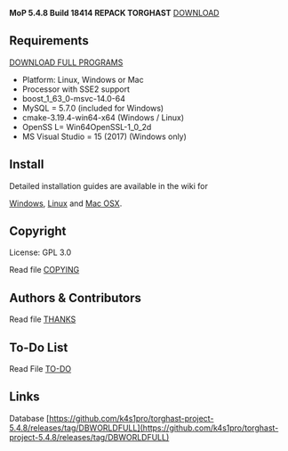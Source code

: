 
**MoP 5.4.8 Build 18414 REPACK TORGHAST**
[DOWNLOAD](https://mega.nz/file/X1lWCY7Q#j0Lj1kPVdGsLae0s3FVUMkFf20vqYqfqE_CjlQGghT0)



## Requirements
  [DOWNLOAD FULL PROGRAMS](https://drive.google.com/file/d/1WLJxNEhmf7SiC549X4mzI9u_4-33nOw7/view?usp=sharing)
+ Platform: Linux, Windows or Mac
+ Processor with SSE2 support
+ boost_1_63_0-msvc-14.0-64
+ MySQL = 5.7.0 (included for Windows)
+ cmake-3.19.4-win64-x64 (Windows / Linux)
+ OpenSS L= Win64OpenSSL-1_0_2d
+ MS Visual Studio = 15 (2017) (Windows only)

## Install
Detailed installation guides are available in the wiki for

[Windows](http://wiki.projectskyfire.org/index.php?title=Installation_Windows),
[Linux](http://wiki.projectskyfire.org/index.php?title=Installation_Linux) and
[Mac OSX](http://wiki.projectskyfire.org/index.php?title=Installation_Mac_OS_X).



## Copyright
License: GPL 3.0

Read file [COPYING](COPYING.md)

## Authors &amp; Contributors
Read file [THANKS](THANKS.md)

## To-Do List
Read File [TO-DO](TODO.md)

## Links

Database [https://github.com/k4s1pro/torghast-project-5.4.8/releases/tag/DBWORLDFULL](https://github.com/k4s1pro/torghast-project-5.4.8/releases/tag/DBWORLDFULL)

